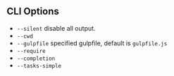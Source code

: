 
## CLI Options

* `--silent` disable all output.
* `--cwd`
* `--gulpfile` specified gulpfile, default is `gulpfile.js`
* `--require`
* `--completion`
* `--tasks-simple`